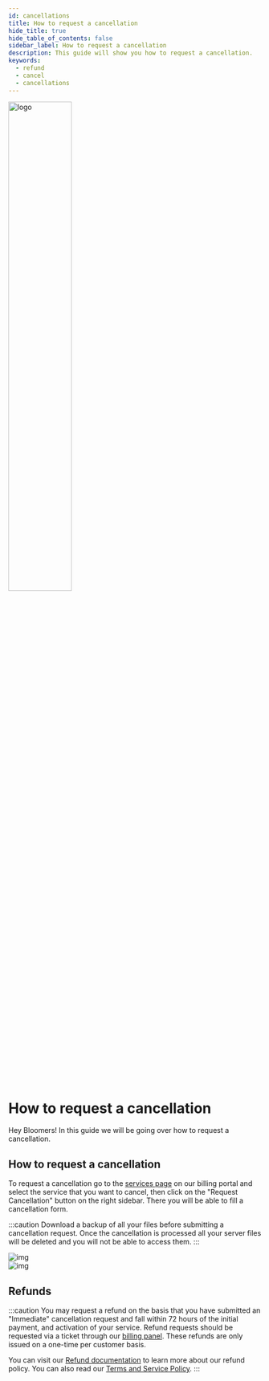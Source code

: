 ```yaml
---
id: cancellations
title: How to request a cancellation
hide_title: true
hide_table_of_contents: false
sidebar_label: How to request a cancellation
description: This guide will show you how to request a cancellation.
keywords:
  - refund
  - cancel
  - cancellations
---
```


<div class="text--center">
<img src="https://bloom.host/logo-white.svg" alt="logo" height="50%" width="50%"/>
<h1>How to request a cancellation</h1>
</div>

Hey Bloomers! In this guide we will be going over how to request a cancellation.

## How to request a cancellation

To request a cancellation go to the [services page](https://billing.bloom.host/clientarea.php?action=services) on our billing portal and select the service that you want to cancel, then click on the "Request Cancellation" button on the right sidebar. There you will be able to fill a cancellation form.

:::caution
Download a backup of all your files before submitting a cancellation request. Once the cancellation is processed all your server files will be deleted and you will not be able to access them.
:::

<div class="text--center">
<img src={require('../../static/imgs/billing/refunds/1.png').default} alt="img"/></div>

<div class="text--center">
<img src={require('../../static/imgs/billing/cancellations/2.png').default} alt="img"/></div>

## Refunds

:::caution
You may request a refund on the basis that you have submitted an "Immediate" cancellation request and fall within 72 hours of the initial payment, and activation of your service. Refund requests should be requested via a ticket through our [billing panel](https://billing.bloom.host/supporttickets.php). These refunds are only issued on a one-time per customer basis.

You can visit our [Refund documentation](https://docs.bloom.host/billing/refunds) to learn more about our refund policy. You can also read our [Terms and Service Policy](https://bloom.host/terms/).
:::
